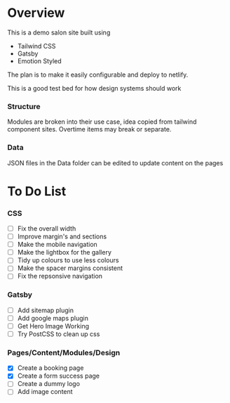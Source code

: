 # Overview

This is a demo salon site built using

- Tailwind CSS
- Gatsby
- Emotion Styled

The plan is to make it easily configurable and deploy to netlify.

This is a good test bed for how design systems should work

### Structure

Modules are broken into their use case, idea copied from tailwind component sites.
Overtime items may break or separate.

### Data

JSON files in the Data folder can be edited to update content on the pages


# To Do List

### CSS
- [ ] Fix the overall width
- [ ] Improve margin's and sections
- [ ] Make the mobile navigation
- [ ] Make the lightbox for the gallery
- [ ] Tidy up colours to use less colours
- [ ] Make the spacer margins consistent
- [ ] Fix the repsonsive navigation

### Gatsby
- [ ] Add sitemap plugin
- [ ] Add google maps plugin
- [ ] Get Hero Image Working
- [ ] Try PostCSS to clean up css

### Pages/Content/Modules/Design
- [x] Create a booking page
- [x] Create a form success page
- [ ] Create a dummy logo
- [ ] Add image content
